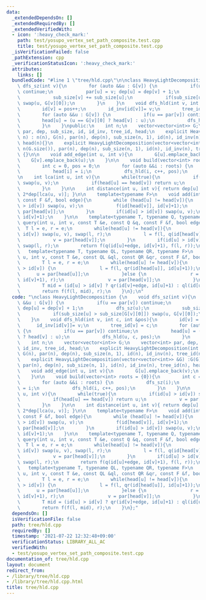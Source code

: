 ```yaml
---
data:
  _extendedDependsOn: []
  _extendedRequiredBy: []
  _extendedVerifiedWith:
  - icon: ':heavy_check_mark:'
    path: test/yosupo_vertex_set_path_composite.test.cpp
    title: test/yosupo_vertex_set_path_composite.test.cpp
  _isVerificationFailed: false
  _pathExtension: cpp
  _verificationStatusIcon: ':heavy_check_mark:'
  attributes:
    links: []
  bundledCode: "#line 1 \"tree/hld.cpp\"\n\nclass HeavyLightDecomposition {\n    void\
    \ dfs_sz(int v){\n        for (auto &&u : G[v]) {\n            if(u == par[v])\
    \ continue;\n            par[u] = v; dep[u] = dep[v] + 1;\n            dfs_sz(u);\n\
    \            sub_size[v] += sub_size[u];\n            if(sub_size[u] > sub_size[G[v][0]])\
    \ swap(u, G[v][0]);\n        }\n    }\n    void dfs_hld(int v, int c, int &pos){\n\
    \        id[v] = pos++;\n        id_inv[id[v]]= v;\n        tree_id[v] = c;\n\
    \        for (auto &&u : G[v]) {\n            if(u == par[v]) continue;\n    \
    \        head[u] = (u == G[v][0] ? head[v] : u);\n            dfs_hld(u, c, pos);\n\
    \        }\n    }\npublic:\n    int n;\n    vector<vector<int>> G;\n    vector<int>\
    \ par, dep, sub_size, id, id_inv, tree_id, head;\n    explicit HeavyLightDecomposition(int\
    \ n) : n(n), G(n), par(n), dep(n), sub_size(n, 1), id(n), id_inv(n), tree_id(n),\
    \ head(n){}\n    explicit HeavyLightDecomposition(vector<vector<int>> &G) :G(G),\
    \ n(G.size()), par(n), dep(n), sub_size(n, 1), id(n), id_inv(n), tree_id(n), head(n)\
    \ {}\n\n    void add_edge(int u, int v){\n        G[u].emplace_back(v);\n    \
    \    G[v].emplace_back(u);\n    }\n\n    void build(vector<int> roots = {0}){\n\
    \        int c = 0, pos = 0;\n        for (auto &&i : roots) {\n            dfs_sz(i);\n\
    \            head[i] = i;\n            dfs_hld(i, c++, pos);\n        }\n    }\n\
    \n    int lca(int u, int v){\n        while(true){\n            if(id[u] > id[v])\
    \ swap(u, v);\n            if(head[u] == head[v]) return u;\n            v = par[head[v]];\n\
    \        }\n    }\n\n    int distance(int u, int v){ return dep[u] + dep[v] -\
    \ 2*dep[lca(u, v)]; }\n\n    template<typename F>\n    void add(int u, int v,\
    \ const F &f, bool edge){\n        while (head[u] != head[v]){\n            if(id[u]\
    \ > id[v]) swap(u, v);\n            f(id[head[v]], id[v]+1);\n            v =\
    \ par[head[v]];\n        }\n        if(id[u] > id[v]) swap(u, v);\n        f(id[u]+edge,\
    \ id[v]+1);\n    }\n\n    template<typename T, typename Q, typename F>\n    T\
    \ query(int u, int v, const T &e, const Q &q, const F &f, bool edge){\n      \
    \  T l = e, r = e;\n        while(head[u] != head[v]){\n            if(id[u] >\
    \ id[v]) swap(u, v), swap(l, r);\n            l = f(l, q(id[head[v]], id[v]+1));\n\
    \            v = par[head[v]];\n        }\n        if(id[u] > id[v]) swap(u, v),\
    \ swap(l, r);\n        return f(q(id[u]+edge, id[v]+1), f(l, r));\n    }\n\n \
    \   template<typename T, typename QL, typename QR, typename F>\n    T query_order(int\
    \ u, int v, const T &e, const QL &ql, const QR &qr, const F &f, bool edge){\n\
    \        T l = e, r = e;\n        while(head[u] != head[v]){\n            if(id[u]\
    \ > id[v]) {\n                l = f(l, qr(id[head[u]], id[u]+1));\n          \
    \      u = par[head[u]];\n            }else {\n                r = f(ql(id[head[v]],\
    \ id[v]+1), r);\n                v = par[head[v]];\n            }\n        }\n\
    \        T mid = (id[u] > id[v] ? qr(id[v]+edge, id[u]+1) : ql(id[u]+edge, id[v]+1));\n\
    \        return f(f(l, mid), r);\n    }\n};\n"
  code: "\nclass HeavyLightDecomposition {\n    void dfs_sz(int v){\n        for (auto\
    \ &&u : G[v]) {\n            if(u == par[v]) continue;\n            par[u] = v;\
    \ dep[u] = dep[v] + 1;\n            dfs_sz(u);\n            sub_size[v] += sub_size[u];\n\
    \            if(sub_size[u] > sub_size[G[v][0]]) swap(u, G[v][0]);\n        }\n\
    \    }\n    void dfs_hld(int v, int c, int &pos){\n        id[v] = pos++;\n  \
    \      id_inv[id[v]]= v;\n        tree_id[v] = c;\n        for (auto &&u : G[v])\
    \ {\n            if(u == par[v]) continue;\n            head[u] = (u == G[v][0]\
    \ ? head[v] : u);\n            dfs_hld(u, c, pos);\n        }\n    }\npublic:\n\
    \    int n;\n    vector<vector<int>> G;\n    vector<int> par, dep, sub_size, id,\
    \ id_inv, tree_id, head;\n    explicit HeavyLightDecomposition(int n) : n(n),\
    \ G(n), par(n), dep(n), sub_size(n, 1), id(n), id_inv(n), tree_id(n), head(n){}\n\
    \    explicit HeavyLightDecomposition(vector<vector<int>> &G) :G(G), n(G.size()),\
    \ par(n), dep(n), sub_size(n, 1), id(n), id_inv(n), tree_id(n), head(n) {}\n\n\
    \    void add_edge(int u, int v){\n        G[u].emplace_back(v);\n        G[v].emplace_back(u);\n\
    \    }\n\n    void build(vector<int> roots = {0}){\n        int c = 0, pos = 0;\n\
    \        for (auto &&i : roots) {\n            dfs_sz(i);\n            head[i]\
    \ = i;\n            dfs_hld(i, c++, pos);\n        }\n    }\n\n    int lca(int\
    \ u, int v){\n        while(true){\n            if(id[u] > id[v]) swap(u, v);\n\
    \            if(head[u] == head[v]) return u;\n            v = par[head[v]];\n\
    \        }\n    }\n\n    int distance(int u, int v){ return dep[u] + dep[v] -\
    \ 2*dep[lca(u, v)]; }\n\n    template<typename F>\n    void add(int u, int v,\
    \ const F &f, bool edge){\n        while (head[u] != head[v]){\n            if(id[u]\
    \ > id[v]) swap(u, v);\n            f(id[head[v]], id[v]+1);\n            v =\
    \ par[head[v]];\n        }\n        if(id[u] > id[v]) swap(u, v);\n        f(id[u]+edge,\
    \ id[v]+1);\n    }\n\n    template<typename T, typename Q, typename F>\n    T\
    \ query(int u, int v, const T &e, const Q &q, const F &f, bool edge){\n      \
    \  T l = e, r = e;\n        while(head[u] != head[v]){\n            if(id[u] >\
    \ id[v]) swap(u, v), swap(l, r);\n            l = f(l, q(id[head[v]], id[v]+1));\n\
    \            v = par[head[v]];\n        }\n        if(id[u] > id[v]) swap(u, v),\
    \ swap(l, r);\n        return f(q(id[u]+edge, id[v]+1), f(l, r));\n    }\n\n \
    \   template<typename T, typename QL, typename QR, typename F>\n    T query_order(int\
    \ u, int v, const T &e, const QL &ql, const QR &qr, const F &f, bool edge){\n\
    \        T l = e, r = e;\n        while(head[u] != head[v]){\n            if(id[u]\
    \ > id[v]) {\n                l = f(l, qr(id[head[u]], id[u]+1));\n          \
    \      u = par[head[u]];\n            }else {\n                r = f(ql(id[head[v]],\
    \ id[v]+1), r);\n                v = par[head[v]];\n            }\n        }\n\
    \        T mid = (id[u] > id[v] ? qr(id[v]+edge, id[u]+1) : ql(id[u]+edge, id[v]+1));\n\
    \        return f(f(l, mid), r);\n    }\n};"
  dependsOn: []
  isVerificationFile: false
  path: tree/hld.cpp
  requiredBy: []
  timestamp: '2021-07-22 12:32:48+09:00'
  verificationStatus: LIBRARY_ALL_AC
  verifiedWith:
  - test/yosupo_vertex_set_path_composite.test.cpp
documentation_of: tree/hld.cpp
layout: document
redirect_from:
- /library/tree/hld.cpp
- /library/tree/hld.cpp.html
title: tree/hld.cpp
---
```


